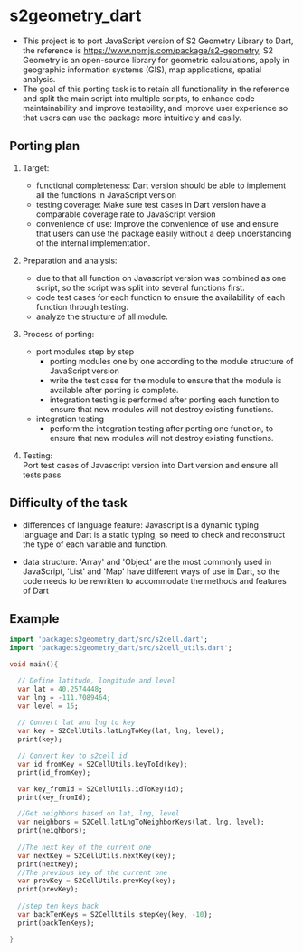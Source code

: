 # s2geometry_dart

- This project is to port JavaScript version of S2 Geometry Library to Dart, the reference is https://www.npmjs.com/package/s2-geometry, S2 Geometry is an open-source library for geometric calculations, apply in geographic information systems (GIS), map applications, spatial analysis.
- The goal of this porting task is to retain all functionality in the reference and split the main script into multiple scripts, to enhance code maintainability and improve testability, and improve user experience so that users can use the package more intuitively and easily.

## Porting plan

1. Target: 
    - functional completeness: Dart version should be able to implement all the functions in JavaScript version
    - testing coverage: Make sure test cases in Dart version have a comparable coverage rate to JavaScript version
    - convenience of use: Improve the convenience of use and ensure that users can use the package easily without a deep understanding of the internal implementation.

2. Preparation and analysis: 
    - due to that all function on Javascript version was combined as one script, so the script was split into several functions first.
    - code test cases for each function to ensure the availability of each function through testing.
    - analyze the structure of all module.

3. Process of porting:
    - port modules step by step
        - porting modules one by one according to the module structure of JavaScript version
        - write the test case for the module to ensure that the module is available after porting is complete.
        - integration testing is performed after porting each function to ensure that new modules will not destroy existing functions.
    - integration testing
        - perform the integration testing after porting one function, to ensure that new modules will not destroy existing functions.
4. Testing:  
Port test cases of Javascript version into Dart version and ensure all tests pass



## Difficulty of the task

- differences of language feature: Javascript is a dynamic typing language and Dart is a static typing, so need to check and reconstruct the type of each variable and function.

- data structure: 'Array' and 'Object' are the most commonly used in JavaScript, 'List' and 'Map' have different ways of use in Dart, so the code needs to be rewritten to accommodate the methods and features of Dart

## Example
```dart
import 'package:s2geometry_dart/src/s2cell.dart';
import 'package:s2geometry_dart/src/s2cell_utils.dart';

void main(){

  // Define latitude, longitude and level
  var lat = 40.2574448;
  var lng = -111.7089464;
  var level = 15;
  
  // Convert lat and lng to key 
  var key = S2CellUtils.latLngToKey(lat, lng, level);
  print(key);

  // Convert key to s2cell id 
  var id_fromKey = S2CellUtils.keyToId(key);
  print(id_fromKey);

  var key_fromId = S2CellUtils.idToKey(id);
  print(key_fromId);

  //Get neighbors based on lat, lng, level
  var neighbors = S2Cell.latLngToNeighborKeys(lat, lng, level);
  print(neighbors);
  
  //The next key of the current one
  var nextKey = S2CellUtils.nextKey(key);
  print(nextKey);
  //The previous key of the current one
  var prevKey = S2CellUtils.prevKey(key);
  print(prevKey); 
  
  //step ten keys back 
  var backTenKeys = S2CellUtils.stepKey(key, -10);
  print(backTenKeys); 

}
```


    

